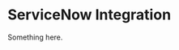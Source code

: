 [title]: # (ServiceNow Integration)
[tags]: # (XXX)
[priority]: # (5952)
# ServiceNow Integration
Something here.
